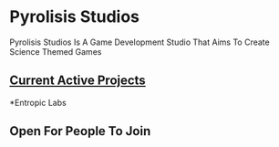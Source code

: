 # Pyrolisis Studios
Pyrolisis Studios Is A Game Development Studio That Aims To Create Science Themed Games

## <ins>Current Active Projects</ins>
*Entropic Labs 

## Open For People To Join

